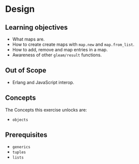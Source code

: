 # Design

## Learning objectives

- What maps are.
- How to create create maps with `map.new` and `map.from_list`.
- How to add, remove and map entries in a map.
- Awareness of other `gleam/result` functions.

## Out of Scope

- Erlang and JavaScript interop.

## Concepts

The Concepts this exercise unlocks are:

- `objects`

## Prerequisites

- `generics`
- `tuples`
- `lists`
